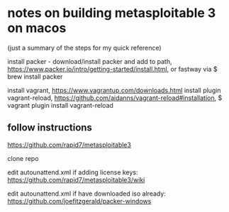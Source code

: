 # notes on building metasploitable 3 on macos
(just a summary of the steps for my quick reference)

install packer - download/install packer and add to path, https://www.packer.io/intro/getting-started/install.html,
or fastway via 
$ brew install packer

install vagrant, https://www.vagrantup.com/downloads.html
install plugin vagrant-reload, https://github.com/aidanns/vagrant-reload#installation, 
$ vagrant plugin install vagrant-reload

## follow instructions
https://github.com/rapid7/metasploitable3

clone repo

edit autounattend.xml if adding license keys: https://github.com/rapid7/metasploitable3/wiki

edit autounattend.xml if have downloaded iso already: https://github.com/joefitzgerald/packer-windows

